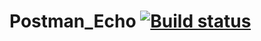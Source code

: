 # Postman_Echo [![Build status](https://ci.appveyor.com/api/projects/status/7078c2mbujc5oqw5?svg=true)](https://ci.appveyor.com/project/cromax-max/postman-echo)

